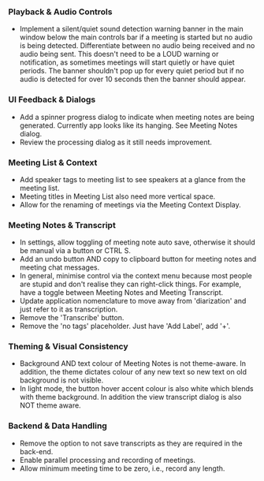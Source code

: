 ### Playback & Audio Controls
- Implement a silent/quiet sound detection warning banner in the main window below the main controls bar if a meeting is started but no audio is being detected. Differentiate between no audio being received and no audio being sent. This doesn't need to be a LOUD warning or notification, as sometimes meetings will start quietly or have quiet periods. The banner shouldn't pop up for every quiet period but if no audio is detected for over 10 seconds then the banner should appear.


### UI Feedback & Dialogs
- Add a spinner progress dialog to indicate when meeting notes are being generated. Currently app looks like its hanging. See Meeting Notes dialog.
- Review the processing dialog as it still needs improvement.

### Meeting List & Context
- Add speaker tags to meeting list to see speakers at a glance from the meeting list.
- Meeting titles in Meeting List also need more vertical space.
- Allow for the renaming of meetings via the Meeting Context Display.

### Meeting Notes & Transcript
- In settings, allow toggling of meeting note auto save, otherwise it should be manual via a button or CTRL S.
- Add an undo button AND copy to clipboard button for meeting notes and meeting chat messages.
- In general, minimise control via the context menu because most people are stupid and don't realise they can right-click things. For example, have a toggle between Meeting Notes and Meeting Transcript.
- Update application nomenclature to move away from 'diarization' and just refer to it as transcription.
- Remove the 'Transcribe' button.
- Remove the 'no tags' placeholder. Just have 'Add Label', add '+'.

### Theming & Visual Consistency
- Background AND text colour of Meeting Notes is not theme-aware. In addition, the theme dictates colour of any new text so new text on old background is not visible.
- In light mode, the button hover accent colour is also white which blends with theme background. In addition the view transcript dialog is also NOT theme aware.

### Backend & Data Handling
- Remove the option to not save transcripts as they are required in the back-end.
- Enable parallel processing and recording of meetings.
- Allow minimum meeting time to be zero, i.e., record any length.